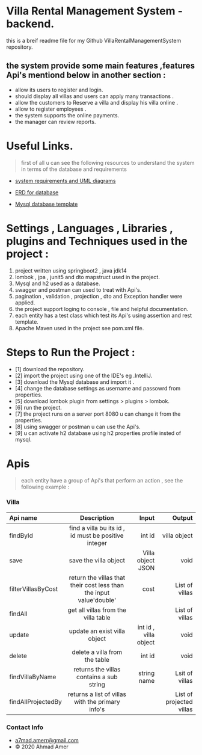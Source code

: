 # Villa Rental Management System - backend.
this is a breif readme file for my Github VillaRentalManagementSystem repository.

## the system provide some main features ,features Api's mentiond below in another section  :
* allow its users to register and login.
* should display all villas and users can apply many transactions .
* allow the customers to Reserve a villa and display his villa online .
* allow to register employees .
* the system supports the online payments.
* the manager can review reports.

# Useful Links.
> first of all u can see the following resources to understand the system in terms of the database and requirements
* [system requirements and UML diagrams](https://drive.google.com/file/d/10wbWBk6YfkZnLqHbsE1Kdzamx9jqt36C/view?usp=sharing)

* [ERD for database](
https://drive.google.com/file/d/1EB41YHtAtr5JNI-vs0je2EU_JnXPjM_5/view?usp=sharing)
* [Mysql database template](https://drive.google.com/drive/folders/18nfINZMMfJXnQVyvCm1-KvG-GJ1v7wL9?usp=sharing)


# Settings , Languages , Libraries , plugins and Techniques used in the project :
1. project written using springboot2 , java jdk14
2. lombok , jpa , junit5 and dto mapstruct used in the project.
3. Mysql and h2 used as a database.
4. swagger and postman can used to  treat with Api's.
5. pagination , validation , projection , dto and Exception handler were applied.
6. the project support loging to console , file and helpful documentation.
7. each entity has a test class which test its Api's using assertion and rest template.
8. Apache Maven used in the project see pom.xml file.

# Steps to Run the Project :
- [1] download the repository. 
- [2] import the project using one of the IDE's eg .IntelliJ.
- [3] download the Mysql database and import it .
- [4] change the database settings as username and passowrd from properties.
- [5] download lombok plugin from settings > plugins > lombok.
- [6] run the project.
- [7] the project runs on a server port 8080 u can change it from the properties.
- [8] using swagger or postman u can use the Api's.
- [9] u can activate h2 database using h2 properties profile insted of mysql.

# Apis
> each entity have a group of Api's that perform an action , see the following example :
### Villa
| Api name  		    | Description 					|    		Input			| Output  	 |
| :---        	    	|    :----:  					|          ---: 			|---:		 |
| findById    			| find a villa bu its id , id must be positive integer      	|  int id                |   	villa object     |
|save|save the villa object|Villa object JSON |void|
|filterVillasByCost|return the villas that their cost less than the input value'double'|cost|List of villas|
|findAll|get all villas from the villa table||List of villas|
|update|update an exist villa object |int id , villa object |void|
|delete|delete a villa from the table |int id |void|
|findVillaByName|returns the villas contains a sub string|string name|Lsit of villas|
|findAllProjectedBy|returns a list of villas with the primary info's||List of projected villas|

### Contact Info
* a7mad.amerr@gmail.com 
*  © 2020 Ahmad Amer